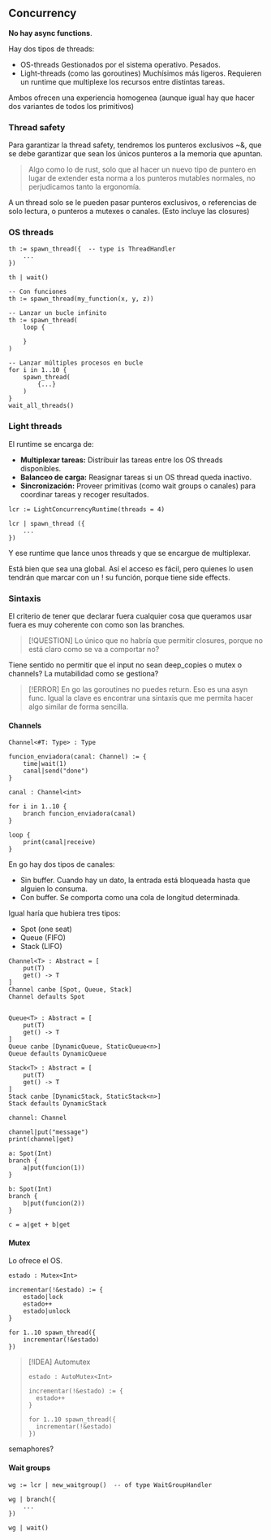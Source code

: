 ## Concurrency

**No hay async functions**.

Hay dos tipos de threads:

- OS-threads
	Gestionados por el sistema operativo.
	Pesados.
- Light-threads
	(como las goroutines)
	Muchísimos más ligeros.
	Requieren un runtime que multiplexe los recursos entre distintas tareas.

Ambos ofrecen una experiencia homogenea (aunque igual hay que hacer dos variantes de todos los primitivos)


### Thread safety

Para garantizar la thread safety, tendremos los punteros exclusivos ~&, que se debe garantizar que sean los únicos punteros a la memoria que apuntan.

> Algo como lo de rust, solo que al hacer un nuevo tipo de puntero en lugar de extender esta norma a los punteros mutables normales, no perjudicamos tanto la ergonomía.

A un thread solo se le pueden pasar punteros exclusivos, o referencias de solo lectura, o punteros a mutexes o canales.
(Esto incluye las closures)


### OS threads

```
th := spawn_thread({  -- type is ThreadHandler
	...
})

th | wait()

-- Con funciones
th := spawn_thread(my_function(x, y, z))

-- Lanzar un bucle infinito
th := spawn_thread(
	loop {

	}
)

-- Lanzar múltiples procesos en bucle
for i in 1..10 {
	spawn_thread(
		{...}
	)
}
wait_all_threads()
```


### Light threads

El runtime se encarga de:
- **Multiplexar tareas:** Distribuir las tareas entre los OS threads disponibles.
- **Balanceo de carga:** Reasignar tareas si un OS thread queda inactivo.
- **Sincronización:** Proveer primitivas (como wait groups o canales) para coordinar tareas y recoger resultados.

```
lcr := LightConcurrencyRuntime(threads = 4)

lcr | spawn_thread ({
	...
})
```
 Y ese runtime que lance unos threads y que se encargue de multiplexar.
 
 Está bien que sea una global. Así el acceso es fácil, pero quienes lo usen tendrán que marcar con un ! su función, porque tiene side effects.

### Sintaxis

El criterio de tener que declarar fuera cualquier cosa que queramos usar fuera es muy coherente con como son las branches.

>[!QUESTION]
>Lo único que no habría que permitir closures, porque no está claro como se va a comportar no?

Tiene sentido no permitir que el input no sean deep_copies o mutex o channels? La mutabilidad como se gestiona?

>[!ERROR]
>En go las goroutines no puedes return. Eso es una asyn func.
>Igual la clave es encontrar una sintaxis que me permita hacer algo similar de forma sencilla.


#### Channels

```
Channel<#T: Type> : Type
```

```
funcion_enviadora(canal: Channel) := {
	time|wait(1)
	canal|send("done")
}

canal : Channel<int>

for i in 1..10 {
	branch funcion_enviadora(canal)
}

loop {
	print(canal|receive)
}
```

En go hay dos tipos de canales:
- Sin buffer. Cuando hay un dato, la entrada está bloqueada hasta que alguien lo consuma.
- Con buffer. Se comporta como una cola de longitud determinada.

Igual haría que hubiera tres tipos:
- Spot (one seat)
- Queue (FIFO)
- Stack (LIFO)

```
Channel<T> : Abstract = [
    put(T)
    get() -> T
]
Channel canbe [Spot, Queue, Stack]
Channel defaults Spot


Queue<T> : Abstract = [
	put(T)
	get() -> T
]
Queue canbe [DynamicQueue, StaticQueue<n>]
Queue defaults DynamicQueue

Stack<T> : Abstract = [
	put(T)
	get() -> T
]
Stack canbe [DynamicStack, StaticStack<n>]
Stack defaults DynamicStack

```

```
channel: Channel

channel|put("message")
print(channel|get)
```

```
a: Spot(Int)
branch {
	a|put(funcion(1))
}

b: Spot(Int)
branch {
	b|put(funcion(2))
}

c = a|get + b|get
```

#### Mutex

Lo ofrece el OS.

```
estado : Mutex<Int>

incrementar(!&estado) := {
	estado|lock
	estado++
	estado|unlock
}

for 1..10 spawn_thread({
	incrementar(!&estado)
})
```

> [!IDEA] Automutex
> ```
> estado : AutoMutex<Int>
> 
> incrementar(!&estado) := {
> 	estado++
> }
> 
> for 1..10 spawn_thread({
> 	incrementar(!&estado)
> })
> ```


semaphores?


#### Wait groups

```
wg := lcr | new_waitgroup()  -- of type WaitGroupHandler

wg | branch({
	...
})

wg | wait()
```

